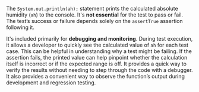 The `System.out.println(ah);` statement prints the calculated absolute humidity (`ah`) to the console. It's **not essential** for the test to pass or fail. The test’s success or failure depends solely on the `assertTrue` assertion following it.

It's included primarily for **debugging and monitoring**. During test execution, it allows a developer to quickly see the calculated value of `ah` for each test case. This can be helpful in understanding why a test might be failing. If the assertion fails, the printed value can help pinpoint whether the calculation itself is incorrect or if the expected range is off. It provides a quick way to verify the results without needing to step through the code with a debugger.  It also provides a convenient way to observe the function’s output during development and regression testing.